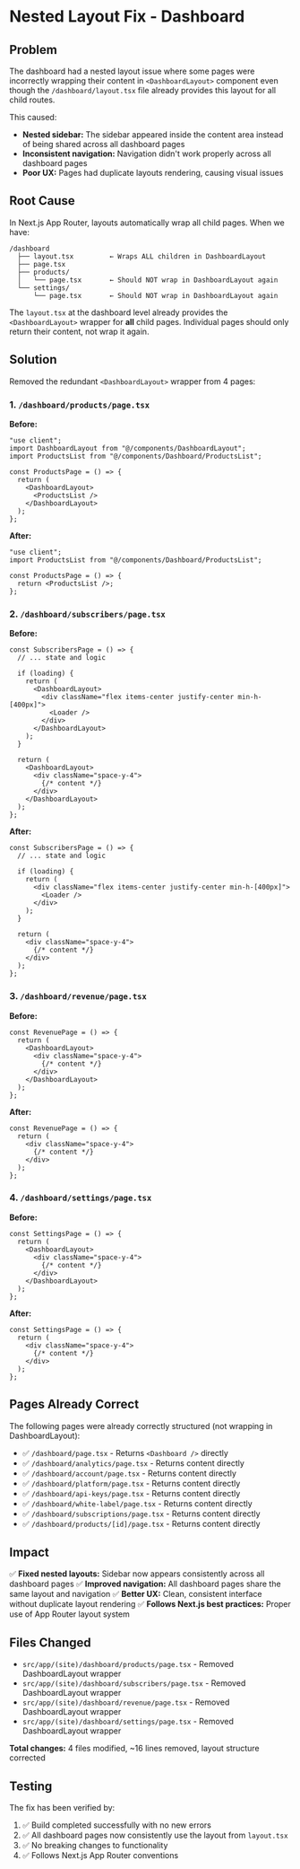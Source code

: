 # Nested Layout Fix - Dashboard

## Problem

The dashboard had a nested layout issue where some pages were incorrectly wrapping their content in `<DashboardLayout>` component even though the `/dashboard/layout.tsx` file already provides this layout for all child routes.

This caused:
- **Nested sidebar:** The sidebar appeared inside the content area instead of being shared across all dashboard pages
- **Inconsistent navigation:** Navigation didn't work properly across all dashboard pages
- **Poor UX:** Pages had duplicate layouts rendering, causing visual issues

## Root Cause

In Next.js App Router, layouts automatically wrap all child pages. When we have:

```
/dashboard
  ├── layout.tsx         ← Wraps ALL children in DashboardLayout
  ├── page.tsx
  ├── products/
  │   └── page.tsx       ← Should NOT wrap in DashboardLayout again
  └── settings/
      └── page.tsx       ← Should NOT wrap in DashboardLayout again
```

The `layout.tsx` at the dashboard level already provides the `<DashboardLayout>` wrapper for **all** child pages. Individual pages should only return their content, not wrap it again.

## Solution

Removed the redundant `<DashboardLayout>` wrapper from 4 pages:

### 1. `/dashboard/products/page.tsx`
**Before:**
```tsx
"use client";
import DashboardLayout from "@/components/DashboardLayout";
import ProductsList from "@/components/Dashboard/ProductsList";

const ProductsPage = () => {
  return (
    <DashboardLayout>
      <ProductsList />
    </DashboardLayout>
  );
};
```

**After:**
```tsx
"use client";
import ProductsList from "@/components/Dashboard/ProductsList";

const ProductsPage = () => {
  return <ProductsList />;
};
```

### 2. `/dashboard/subscribers/page.tsx`
**Before:**
```tsx
const SubscribersPage = () => {
  // ... state and logic
  
  if (loading) {
    return (
      <DashboardLayout>
        <div className="flex items-center justify-center min-h-[400px]">
          <Loader />
        </div>
      </DashboardLayout>
    );
  }

  return (
    <DashboardLayout>
      <div className="space-y-4">
        {/* content */}
      </div>
    </DashboardLayout>
  );
};
```

**After:**
```tsx
const SubscribersPage = () => {
  // ... state and logic
  
  if (loading) {
    return (
      <div className="flex items-center justify-center min-h-[400px]">
        <Loader />
      </div>
    );
  }

  return (
    <div className="space-y-4">
      {/* content */}
    </div>
  );
};
```

### 3. `/dashboard/revenue/page.tsx`
**Before:**
```tsx
const RevenuePage = () => {
  return (
    <DashboardLayout>
      <div className="space-y-4">
        {/* content */}
      </div>
    </DashboardLayout>
  );
};
```

**After:**
```tsx
const RevenuePage = () => {
  return (
    <div className="space-y-4">
      {/* content */}
    </div>
  );
};
```

### 4. `/dashboard/settings/page.tsx`
**Before:**
```tsx
const SettingsPage = () => {
  return (
    <DashboardLayout>
      <div className="space-y-4">
        {/* content */}
      </div>
    </DashboardLayout>
  );
};
```

**After:**
```tsx
const SettingsPage = () => {
  return (
    <div className="space-y-4">
      {/* content */}
    </div>
  );
};
```

## Pages Already Correct

The following pages were already correctly structured (not wrapping in DashboardLayout):
- ✅ `/dashboard/page.tsx` - Returns `<Dashboard />` directly
- ✅ `/dashboard/analytics/page.tsx` - Returns content directly
- ✅ `/dashboard/account/page.tsx` - Returns content directly
- ✅ `/dashboard/platform/page.tsx` - Returns content directly
- ✅ `/dashboard/api-keys/page.tsx` - Returns content directly
- ✅ `/dashboard/white-label/page.tsx` - Returns content directly
- ✅ `/dashboard/subscriptions/page.tsx` - Returns content directly
- ✅ `/dashboard/products/[id]/page.tsx` - Returns content directly

## Impact

✅ **Fixed nested layouts:** Sidebar now appears consistently across all dashboard pages
✅ **Improved navigation:** All dashboard pages share the same layout and navigation
✅ **Better UX:** Clean, consistent interface without duplicate layout rendering
✅ **Follows Next.js best practices:** Proper use of App Router layout system

## Files Changed

- `src/app/(site)/dashboard/products/page.tsx` - Removed DashboardLayout wrapper
- `src/app/(site)/dashboard/subscribers/page.tsx` - Removed DashboardLayout wrapper
- `src/app/(site)/dashboard/revenue/page.tsx` - Removed DashboardLayout wrapper
- `src/app/(site)/dashboard/settings/page.tsx` - Removed DashboardLayout wrapper

**Total changes:** 4 files modified, ~16 lines removed, layout structure corrected

## Testing

The fix has been verified by:
1. ✅ Build completed successfully with no new errors
2. ✅ All dashboard pages now consistently use the layout from `layout.tsx`
3. ✅ No breaking changes to functionality
4. ✅ Follows Next.js App Router conventions
